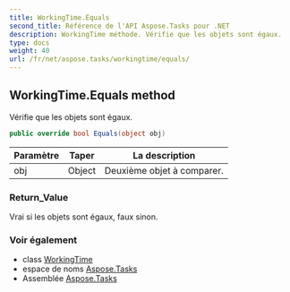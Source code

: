 ```yaml
---
title: WorkingTime.Equals
second_title: Référence de l'API Aspose.Tasks pour .NET
description: WorkingTime méthode. Vérifie que les objets sont égaux.
type: docs
weight: 40
url: /fr/net/aspose.tasks/workingtime/equals/
---
```

## WorkingTime.Equals method

Vérifie que les objets sont égaux.

```csharp
public override bool Equals(object obj)
```

| Paramètre | Taper | La description |
| --- | --- | --- |
| obj | Object | Deuxième objet à comparer. |

### Return_Value

Vrai si les objets sont égaux, faux sinon.

### Voir également

* class [WorkingTime](../)
* espace de noms [Aspose.Tasks](../../workingtime/)
* Assemblée [Aspose.Tasks](../../../)


